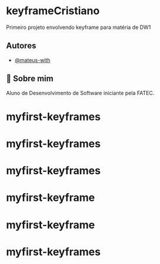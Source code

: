 
# keyframeCristiano

Primeiro projeto envolvendo keyframe para matéria de DW1


## Autores

- [@mateus-with](https://github.com/mateus-with)


## 🚀 Sobre mim
Aluno de Desenvolvimento de Software iniciante pela FATEC. 

# myfirst-keyframes
# myfirst-keyframes
# myfirst-keyframes
# myfirst-keyframe
# myfirst-keyframe
# myfirst-keyframes
